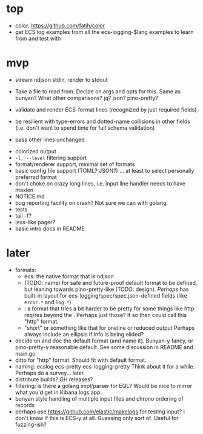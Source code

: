 # top

- color: https://github.com/fatih/color
- get ECS log examples from all the ecs-logging-$lang examples to learn from
  and test with

# mvp

* stream ndjson stdin, render to stdout
- Take a file to read from. Decide on args and opts for this. Same as bunyan?
  What other comparisons? jq? json? pino-pretty?
* validate and render ECS-format lines (recognized by just required fields)
- be resilient with type-errors and dotted-name collisions in other fields
  (i.e. don't want to spend time for full schema validation)
* pass other lines unchanged
- colorized output
- `-l, --level` filtering support
- format/renderer support, minimal set of formats
- basic config file support (TOML? JSON?) ... at least to select personally
  preferred format
- don't choke on crazy long lines, i.e. input line handler needs to have maxlen
- NOTICE.md
- bug reporting facility on crash? Not sure we can with golang.
- tests
- tail -f?
- less-like pager?
- basic intro docs in README

# later

- formats:
    - ecs: the native format that is ndjson
    - <default> (TODO: name) for safe and future-proof default format
      to be defined, but leaning towards pino-pretty-like (TODO: design).
      *Perhaps* has built-in layout for ecs-logging/spec/spec.json-defined
      fields (like `error.*` and `log.*`)
    - <???>: a format that tries a bit harder to be pretty for some things
      like http req/res beyond the <default>. Perhaps just those? If so
      then could call this "http" format.
    - "short" or something like that for oneline or reduced output
      Perhaps always include an ellipsis if info is being elided?
- decide on and doc the default format (and name it). Bunyan-y fancy, or
  pino-pretty-y reasonable default. See some discussion in README and main.go
- ditto for "http" format. Should fit with default format.
- naming:
    ecslog
    ecs-pretty
    ecs-logging-pretty
  Think about it for a while. Perhaps do a survey... later.
- distribute builds? GH releases?
- filtering: is there a golang impl/parser for EQL? Would be nice to mirror
  what you'd get in Kibana logs app.
- bunyan style handling of multiple input files and chrono ordering
  of records
- perhaps use https://github.com/elastic/makelogs for testing input?
  I don't know if this is ECS-y at all. Guessing only sort of. Useful
  for fuzzing-ish?

